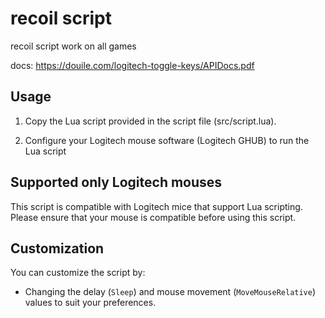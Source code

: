 # recoil script

recoil script work on all games

docs: https://douile.com/logitech-toggle-keys/APIDocs.pdf

## Usage

1. Copy the Lua script provided in the script file (src/script.lua).

2. Configure your Logitech mouse software (Logitech GHUB) to run the Lua script


## Supported only Logitech mouses

This script is compatible with Logitech mice that support Lua scripting. Please ensure that your mouse is compatible before using this script.

## Customization

You can customize the script by:

- Changing the delay (`Sleep`) and mouse movement (`MoveMouseRelative`) values to suit your preferences.
